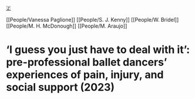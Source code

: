 [🇿](zotero://select/library/items/46NBMGD2)

[[People/Vanessa Paglione]] [[People/S. J. Kenny]] [[People/W. Bridel]] [[People/M. H. McDonough]] [[People/M. Araujo]] 
# ‘I guess you just have to deal with it’: pre-professional ballet dancers’ experiences of pain, injury, and social support (2023)

